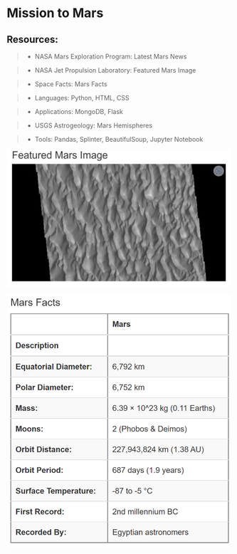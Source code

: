 # Mission to Mars


## Resources: 

> * NASA Mars Exploration Program: Latest Mars News


> * NASA Jet Propulsion Laboratory: Featured Mars Image


> * Space Facts: Mars Facts


> * Languages: Python, HTML, CSS


> * Applications: MongoDB, Flask

> * USGS Astrogeology: Mars Hemispheres


> * Tools: Pandas, Splinter, BeautifulSoup, Jupyter Notebook



![](Photos/Featured%20Mars%20Image.png)


![](Photos/Mars%20Facts.png)



